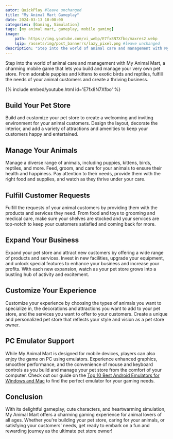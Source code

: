 ```yaml
---
autor: QuickPlay #leave unchanged
title: "My Animal Mart Gameplay"
date: 2024-03-13 10:00:00
categories: [Gaming, Simulation]
tags: [my animal mart, gameplay, mobile gaming]
image: 
    path: https://img.youtube.com/vi_webp/E7fx8N7Xfbo/maxres2.webp 
    lqip: /assets/img/post_bannerrs/lazy_pixel.png #leave unchanged
description: "Step into the world of animal care and management with My Animal Mart, a charming mobile game that lets you build and manage your very own pet store. From adorable puppies and kittens to exotic birds and reptiles, fulfill the needs of your animal customers and create a thriving business. Discover its delightful gameplay, cute characters, and how to become the ultimate pet store owner in this heartwarming simulation."
---
```


Step into the world of animal care and management with My Animal Mart, a charming mobile game that lets you build and manage your very own pet store. From adorable puppies and kittens to exotic birds and reptiles, fulfill the needs of your animal customers and create a thriving business.

{% include embed/youtube.html id='E7fx8N7Xfbo' %}

## Build Your Pet Store
Build and customize your pet store to create a welcoming and inviting environment for your animal customers. Design the layout, decorate the interior, and add a variety of attractions and amenities to keep your customers happy and entertained.

## Manage Your Animals
Manage a diverse range of animals, including puppies, kittens, birds, reptiles, and more. Feed, groom, and care for your animals to ensure their health and happiness. Pay attention to their needs, provide them with the right food and supplies, and watch as they thrive under your care.

## Fulfill Customer Requests
Fulfill the requests of your animal customers by providing them with the products and services they need. From food and toys to grooming and medical care, make sure your shelves are stocked and your services are top-notch to keep your customers satisfied and coming back for more.

## Expand Your Business
Expand your pet store and attract new customers by offering a wide range of products and services. Invest in new facilities, upgrade your equipment, and unlock special features to enhance your business and increase your profits. With each new expansion, watch as your pet store grows into a bustling hub of activity and excitement.

## Customize Your Experience
Customize your experience by choosing the types of animals you want to specialize in, the decorations and attractions you want to add to your pet store, and the services you want to offer to your customers. Create a unique and personalized pet store that reflects your style and vision as a pet store owner.

## PC Emulator Support
While My Animal Mart is designed for mobile devices, players can also enjoy the game on PC using emulators. Experience enhanced graphics, smoother performance, and the convenience of mouse and keyboard controls as you build and manage your pet store from the comfort of your computer. Check out our guide on the [Top 10 Best Android Emulators for Windows and Mac](https://quickplaymobile.github.io/posts/Top-10-Best-Android-Emulators-for-Windows-and-Mac/) to find the perfect emulator for your gaming needs.

## Conclusion
With its delightful gameplay, cute characters, and heartwarming simulation, My Animal Mart offers a charming gaming experience for animal lovers of all ages. Whether you're building your pet store, caring for your animals, or satisfying your customers' needs, get ready to embark on a fun and rewarding journey as the ultimate pet store owner!

